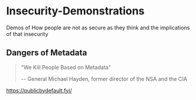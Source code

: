 # Insecurity-Demonstrations
Demos of How people are not as secure as they think and the implications of that insecurity

## Dangers of Metadata
> "We Kill People Based on Metadata"
>
> -- General Michael Hayden, former director of the NSA and the CIA

https://publicbydefault.fyi/

